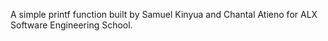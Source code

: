 A simple printf function built by Samuel Kinyua and Chantal Atieno for ALX Software Engineering School.
